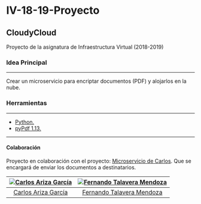 # IV-18-19-Proyecto

## CloudyCloud
Proyecto de la asignatura de Infraestructura Virtual (2018-2019)

### Idea Principal

---

Crear un microservicio para encriptar documentos (PDF) y alojarlos en la nube.

### Herramientas

---

* [Python.](https://www.python.org)
* [pyPdf 1.13.](https://pypi.org/project/pyPdf/)

---

#### Colaboración

Proyecto en colaboración con el proyecto: [Microservicio de Carlos](https://github.com/AGCarlos/IV_1819_Proyecto). Que se encargará de enviar los documentos a destinatarios.

| [![Carlos Ariza García](https://github.com/AGCarlos.png?size=100)](https://github.com/AGCarlos) | [![Fernando Talavera Mendoza](https://github.com/Thejokeri.png?size=100)](https://github.com/Thejokeri) |
| :---: | :---: |
| [Carlos Ariza García](https://github.com/AGCarlos) | [Fernando Talavera Mendoza](https://github.com/Thejokeri) |
